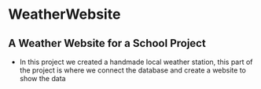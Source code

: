 # WeatherWebsite
## A Weather Website for a School Project

- In this project we created a handmade local weather station, this part of the project is where we connect the database and create a website to show the data
